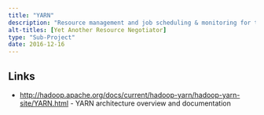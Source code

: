 ```yaml
---
title: "YARN"
description: "Resource management and job scheduling & monitoring for the Hadoop ecosystem.  Includes support for capacity guarantees amongst other scheduling options. Added as an Apache Hadoop sub-project as part of Hadoop 2.x (with a GA release as part of 2.2 in October 2013) having been started in January 2008."
alt-titles: [Yet Another Resource Negotiator]
type: "Sub-Project"
date: 2016-12-16
---
```

## Links

* <http://hadoop.apache.org/docs/current/hadoop-yarn/hadoop-yarn-site/YARN.html> - YARN architecture overview and documentation